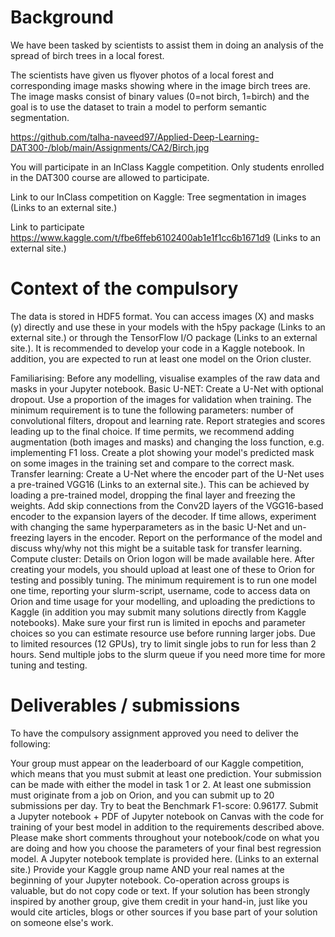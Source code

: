 # Background
We have been tasked by scientists to assist them in doing an analysis of the spread of birch trees in a local forest.

The scientists have given us flyover photos of a local forest and corresponding image masks showing where in the image birch trees are. The image masks consist of binary values (0=not birch, 1=birch) and the goal is to use the dataset to train a model to perform semantic segmentation.

https://github.com/talha-naveed97/Applied-Deep-Learning-DAT300-/blob/main/Assignments/CA2/Birch.jpg

You will participate in an InClass Kaggle competition. Only students enrolled in the DAT300 course are allowed to participate.

Link to our InClass competition on Kaggle:
Tree segmentation in images (Links to an external site.)

Link to participate
https://www.kaggle.com/t/fbe6ffeb6102400ab1e1f1cc6b1671d9 (Links to an external site.)


# Context of the compulsory
The data is stored in HDF5 format. You can access images (X) and masks (y) directly and use these in your models with the h5py package (Links to an external site.) or through the TensorFlow I/O package (Links to an external site.). It is recommended to develop your code in a Kaggle notebook. In addition, you are expected to run at least one model on the Orion cluster.

Familiarising: Before any modelling, visualise examples of the raw data and masks in your Jupyter notebook.
Basic U-NET: Create a U-Net with optional dropout. Use a proportion of the images for validation when training. The minimum requirement is to tune the following parameters: number of convolutional filters, dropout and learning rate.  Report strategies and scores leading up to the final choice. If time permits, we recommend adding augmentation (both images and masks) and changing the loss function, e.g. implementing F1 loss. Create a plot showing your model's predicted mask on some images in the training set and compare to the correct mask.
Transfer learning: Create a U-Net where the encoder part of the U-Net uses a pre-trained VGG16 (Links to an external site.). This can be achieved by loading a pre-trained model, dropping the final layer and freezing the weights. Add skip connections from the Conv2D layers of the VGG16-based encoder to the expansion layers of the decoder. If time allows, experiment with changing the same hyperparameters as in the basic U-Net and un-freezing layers in the encoder. Report on the performance of the model and discuss why/why not this might be a suitable task for transfer learning.
Compute cluster: Details on Orion logon will be made available here. After creating your models, you should upload at least one of these to Orion for testing and possibly tuning. The minimum requirement is to run one model one time, reporting your slurm-script, username, code to access data on Orion and time usage for your modelling, and uploading the predictions to Kaggle (in addition you may submit many solutions directly from Kaggle notebooks). Make sure your first run is limited in epochs and parameter choices so you can estimate resource use before running larger jobs. Due to limited resources (12 GPUs), try to limit single jobs to run for less than 2 hours. Send multiple jobs to the slurm queue if you need more time for more tuning and testing.

# Deliverables / submissions
To have the compulsory assignment approved you need to deliver the following:

Your group must appear on the leaderboard of our Kaggle competition, which means that you must submit at least one prediction. Your submission can be made with either the model in task 1 or 2. At least one submission must originate from a job on Orion, and you can submit up to 20 submissions per day.
Try to beat the Benchmark F1-score: 0.96177.
Submit a Jupyter notebook + PDF of Jupyter notebook on Canvas with the code for training of your best model in addition to the requirements described above. Please make short comments throughout your notebook/code on what you are doing and how you choose the parameters of your final best regression model. A Jupyter notebook template is provided here. (Links to an external site.)
Provide your Kaggle group name AND your real names at the beginning of your Jupyter notebook.
Co-operation across groups is valuable, but do not copy code or text. If your solution has been strongly inspired by another group, give them credit in your hand-in, just like you would cite articles, blogs or other sources if you base part of your solution on someone else's work.
